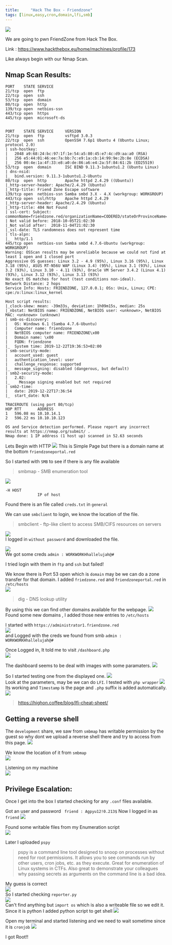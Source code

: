 ```yaml
---
title:     "Hack The Box - Friendzone"
tags: [linux,easy,cron,domain,lfi,smb]
---
```


![](https://raw.githubusercontent.com/0xw0lf/0xw0lf.github.io/master/img/htb-friendzone/1.png)

We are going to pwn FriendZone from Hack The Box.

Link : <https://www.hackthebox.eu/home/machines/profile/173>


Like always begin with our Nmap Scan.

## Nmap Scan Results:

```
PORT    STATE SERVICE
21/tcp  open  ftp
22/tcp  open  ssh
53/tcp  open  domain
80/tcp  open  http
139/tcp open  netbios-ssn
443/tcp open  https
445/tcp open  microsoft-ds


PORT    STATE SERVICE     VERSION
21/tcp  open  ftp         vsftpd 3.0.3
22/tcp  open  ssh         OpenSSH 7.6p1 Ubuntu 4 (Ubuntu Linux; protocol 2.0)
| ssh-hostkey: 
|   2048 a9:68:24:bc:97:1f:1e:54:a5:80:45:e7:4c:d9:aa:a0 (RSA)
|   256 e5:44:01:46:ee:7a:bb:7c:e9:1a:cb:14:99:9e:2b:8e (ECDSA)
|_  256 00:4e:1a:4f:33:e8:a0:de:86:a6:e4:2a:5f:84:61:2b (ED25519)
53/tcp  open  domain      ISC BIND 9.11.3-1ubuntu1.2 (Ubuntu Linux)
| dns-nsid: 
|_  bind.version: 9.11.3-1ubuntu1.2-Ubuntu
80/tcp  open  http        Apache httpd 2.4.29 ((Ubuntu))
|_http-server-header: Apache/2.4.29 (Ubuntu)
|_http-title: Friend Zone Escape software
139/tcp open  netbios-ssn Samba smbd 3.X - 4.X (workgroup: WORKGROUP)
443/tcp open  ssl/http    Apache httpd 2.4.29
|_http-server-header: Apache/2.4.29 (Ubuntu)
|_http-title: 404 Not Found
| ssl-cert: Subject: commonName=friendzone.red/organizationName=CODERED/stateOrProvinceName=CODERED/countryName=JO
| Not valid before: 2018-10-05T21:02:30
|_Not valid after:  2018-11-04T21:02:30
|_ssl-date: TLS randomness does not represent time
| tls-alpn: 
|_  http/1.1
445/tcp open  netbios-ssn Samba smbd 4.7.6-Ubuntu (workgroup: WORKGROUP)
Warning: OSScan results may be unreliable because we could not find at least 1 open and 1 closed port
Aggressive OS guesses: Linux 3.2 - 4.9 (95%), Linux 3.16 (95%), Linux 3.18 (95%), ASUS RT-N56U WAP (Linux 3.4) (95%), Linux 3.1 (93%), Linux 3.2 (93%), Linux 3.10 - 4.11 (93%), Oracle VM Server 3.4.2 (Linux 4.1) (93%), Linux 3.12 (93%), Linux 3.13 (93%)
No exact OS matches for host (test conditions non-ideal).
Network Distance: 2 hops
Service Info: Hosts: FRIENDZONE, 127.0.0.1; OSs: Unix, Linux; CPE: cpe:/o:linux:linux_kernel

Host script results:
|_clock-skew: mean: -39m33s, deviation: 1h09m15s, median: 25s
|_nbstat: NetBIOS name: FRIENDZONE, NetBIOS user: <unknown>, NetBIOS MAC: <unknown> (unknown)
| smb-os-discovery: 
|   OS: Windows 6.1 (Samba 4.7.6-Ubuntu)
|   Computer name: friendzone
|   NetBIOS computer name: FRIENDZONE\x00
|   Domain name: \x00
|   FQDN: friendzone
|_  System time: 2019-12-22T19:36:53+02:00
| smb-security-mode: 
|   account_used: guest
|   authentication_level: user
|   challenge_response: supported
|_  message_signing: disabled (dangerous, but default)
| smb2-security-mode: 
|   2.02: 
|_    Message signing enabled but not required
| smb2-time: 
|   date: 2019-12-22T17:36:54
|_  start_date: N/A

TRACEROUTE (using port 80/tcp)
HOP RTT       ADDRESS
1   596.08 ms 10.10.14.1
2   596.22 ms 10.10.10.123

OS and Service detection performed. Please report any incorrect results at https://nmap.org/submit/ .
Nmap done: 1 IP address (1 host up) scanned in 52.63 seconds
```

Lets Begin with HTTP 
![](https://raw.githubusercontent.com/0xw0lf/0xw0lf.github.io/master/img/htb-friendzone/2.png)
This is Simple Page but there is a domain name at the bottom ``friendzoneportal.red``

So I started with ``SMB`` to see if there is any file available

> smbmap - SMB enumeration tool

![](https://raw.githubusercontent.com/0xw0lf/0xw0lf.github.io/master/img/htb-friendzone/3.png)

```
-H HOST
              IP of host
```
Found there is an file called ``creds.txt`` in ``general``

We can use ``smbclient`` to login, we know the location of the file.

>smbclient - ftp-like client to access SMB/CIFS resources on servers

![](https://raw.githubusercontent.com/0xw0lf/0xw0lf.github.io/master/img/htb-friendzone/4.png)<br/>
I logged in ``without password`` and downloaded the file.

![](https://raw.githubusercontent.com/0xw0lf/0xw0lf.github.io/master/img/htb-friendzone/5.png)<br/>
We got some creds `` admin : WORKWORKHhallelujah@# ``

I tried login with them in ``ftp`` and ``ssh`` but failed!

We know there is Port 53 open which is ``domain`` may be we can do a zone transfer for that domain.
I added ``friedzone.red`` and ``friendzoneportal.red`` in ``/etc/hosts``<br/>
![](https://raw.githubusercontent.com/0xw0lf/0xw0lf.github.io/master/img/htb-friendzone/6.png)

> dig - DNS lookup utility

By using this we can find other domains available for the webpage.
![](https://raw.githubusercontent.com/0xw0lf/0xw0lf.github.io/master/img/htb-friendzone/7.png)<br/>
Found some new domains , I added those new entries to ``/etc/hosts``

I started with ``https://administrator1.friendzone.red``<br/>
![](https://raw.githubusercontent.com/0xw0lf/0xw0lf.github.io/master/img/htb-friendzone/8.png)<br/>
and Logged with the creds we found from smb `` admin : WORKWORKHhallelujah@# ``

Once Logged in, It told me to visit ``/dashboard.php``<br/>
![](https://raw.githubusercontent.com/0xw0lf/0xw0lf.github.io/master/img/htb-friendzone/9.png)

The dashboard seems to be deal with images with some paramaters.
![](https://raw.githubusercontent.com/0xw0lf/0xw0lf.github.io/master/img/htb-friendzone/10.png)

So I started testing one from the displayed one.
![](https://raw.githubusercontent.com/0xw0lf/0xw0lf.github.io/master/img/htb-friendzone/11.png)<br/>
Look at the parameters, may be we can do ``LFI``.
I tested with ``php wrapper``
![](https://raw.githubusercontent.com/0xw0lf/0xw0lf.github.io/master/img/htb-friendzone/12.png)<br/>
Its working and ``Timestamp`` is the page and ``.php`` suffix is added automatically.<br/>
![](https://raw.githubusercontent.com/0xw0lf/0xw0lf.github.io/master/img/htb-friendzone/13.png)

>https://highon.coffee/blog/lfi-cheat-sheet/

## Getting a reverse shell

The ``development`` share, we saw from ``smbmap`` has writable permission by the guest so why dont we upload a reverse shell there and try to access from this page.
![](https://raw.githubusercontent.com/0xw0lf/0xw0lf.github.io/master/img/htb-friendzone/14.png)

We know the location of it from ``smbmap``<br/>
![](https://raw.githubusercontent.com/0xw0lf/0xw0lf.github.io/master/img/htb-friendzone/15.png)

Listening on my machine<br/>
![](https://raw.githubusercontent.com/0xw0lf/0xw0lf.github.io/master/img/htb-friendzone/16.png)

## Privilege Escalation:

Once I get into the box I started checking for any ``.conf`` files available.

Got an user and password ``  friend : Agpyu12!0.213$ ``
Now I logged in as ``friend``
![](https://raw.githubusercontent.com/0xw0lf/0xw0lf.github.io/master/img/htb-friendzone/18.png)

Found some writable files from my Enumeration script<br/>
![](https://raw.githubusercontent.com/0xw0lf/0xw0lf.github.io/master/img/htb-friendzone/17.png)

Later I uploaded ``pspy``

>pspy is a command line tool designed to snoop on processes without need for root permissions. It allows you to see commands run by other users, cron jobs, etc. as they execute. Great for enumeration of Linux systems in CTFs. Also great to demonstrate your colleagues why passing secrets as arguments on the command line is a bad idea.

My guess is correct<br/>
![](https://raw.githubusercontent.com/0xw0lf/0xw0lf.github.io/master/img/htb-friendzone/19.png)<br/>
So I started checking ``reporter.py`` <br/>
![](https://raw.githubusercontent.com/0xw0lf/0xw0lf.github.io/master/img/htb-friendzone/20.png)<br/>
Can't find anything but ``import os`` which is also a writeable file so we edit it.
Since it is python I added python script to get shell
![](https://raw.githubusercontent.com/0xw0lf/0xw0lf.github.io/master/img/htb-friendzone/21.png)

Open my terminal and started listening and we need to wait sometime since it is ``cronjob``
![](https://raw.githubusercontent.com/0xw0lf/0xw0lf.github.io/master/img/htb-friendzone/22.png)

I got Root!!





